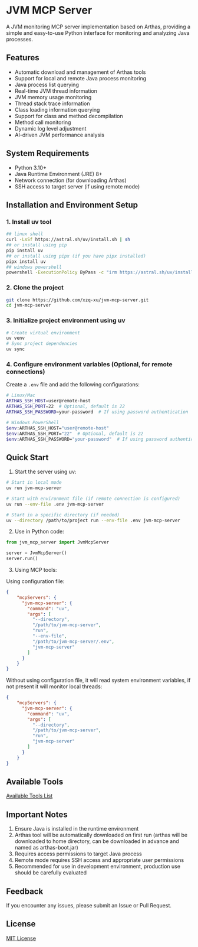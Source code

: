 # JVM MCP Server

A JVM monitoring MCP server implementation based on Arthas, providing a simple and easy-to-use Python interface for monitoring and analyzing Java processes.

## Features

- Automatic download and management of Arthas tools
- Support for local and remote Java process monitoring
- Java process list querying
- Real-time JVM thread information
- JVM memory usage monitoring
- Thread stack trace information
- Class loading information querying
- Support for class and method decompilation
- Method call monitoring
- Dynamic log level adjustment
- AI-driven JVM performance analysis

## System Requirements

- Python 3.10+
- Java Runtime Environment (JRE) 8+
- Network connection (for downloading Arthas)
- SSH access to target server (if using remote mode)

## Installation and Environment Setup

### 1. Install uv tool

```bash
## linux shell
curl -LsSf https://astral.sh/uv/install.sh | sh
## or install using pip
pip install uv
## or install using pipx (if you have pipx installed)
pipx install uv 
## windows powershell
powershell -ExecutionPolicy ByPass -c "irm https://astral.sh/uv/install.ps1 | iex"
```

### 2. Clone the project

```bash
git clone https://github.com/xzq-xu/jvm-mcp-server.git
cd jvm-mcp-server
```

### 3. Initialize project environment using uv

```bash
# Create virtual environment
uv venv
# Sync project dependencies
uv sync
```

### 4. Configure environment variables (Optional, for remote connections)

Create a `.env` file and add the following configurations:

```bash
# Linux/Mac
ARTHAS_SSH_HOST=user@remote-host
ARTHAS_SSH_PORT=22  # Optional, default is 22
ARTHAS_SSH_PASSWORD=your-password  # If using password authentication

# Windows PowerShell
$env:ARTHAS_SSH_HOST="user@remote-host"
$env:ARTHAS_SSH_PORT="22"  # Optional, default is 22
$env:ARTHAS_SSH_PASSWORD="your-password"  # If using password authentication
```

## Quick Start

1. Start the server using uv:

```bash
# Start in local mode
uv run jvm-mcp-server

# Start with environment file (if remote connection is configured)
uv run --env-file .env jvm-mcp-server

# Start in a specific directory (if needed)
uv --directory /path/to/project run --env-file .env jvm-mcp-server
```

2. Use in Python code:

```python
from jvm_mcp_server import JvmMcpServer

server = JvmMcpServer()
server.run()
```

3. Using MCP tools:

Using configuration file:
```json 
{
    "mcpServers": {
      "jvm-mcp-server": {
        "command": "uv",
        "args": [
          "--directory",
          "/path/to/jvm-mcp-server",
          "run",
          "--env-file",
          "/path/to/jvm-mcp-server/.env",
          "jvm-mcp-server"
        ]
      }
    }
}
```
Without using configuration file, it will read system environment variables, if not present it will monitor local threads:
```json 
{
    "mcpServers": {
      "jvm-mcp-server": {
        "command": "uv",
        "args": [
          "--directory",
          "/path/to/jvm-mcp-server",
          "run",
          "jvm-mcp-server"
        ]
      }
    }
}
```

## Available Tools

[Available Tools List](./doc/available_tools.md)

## Important Notes

1. Ensure Java is installed in the runtime environment
2. Arthas tool will be automatically downloaded on first run (arthas will be downloaded to home directory, can be downloaded in advance and named as arthas-boot.jar)
3. Requires access permissions to target Java process
4. Remote mode requires SSH access and appropriate user permissions
5. Recommended for use in development environment, production use should be carefully evaluated

## Feedback

If you encounter any issues, please submit an Issue or Pull Request.

## License

[MIT License](./LICENSE) 